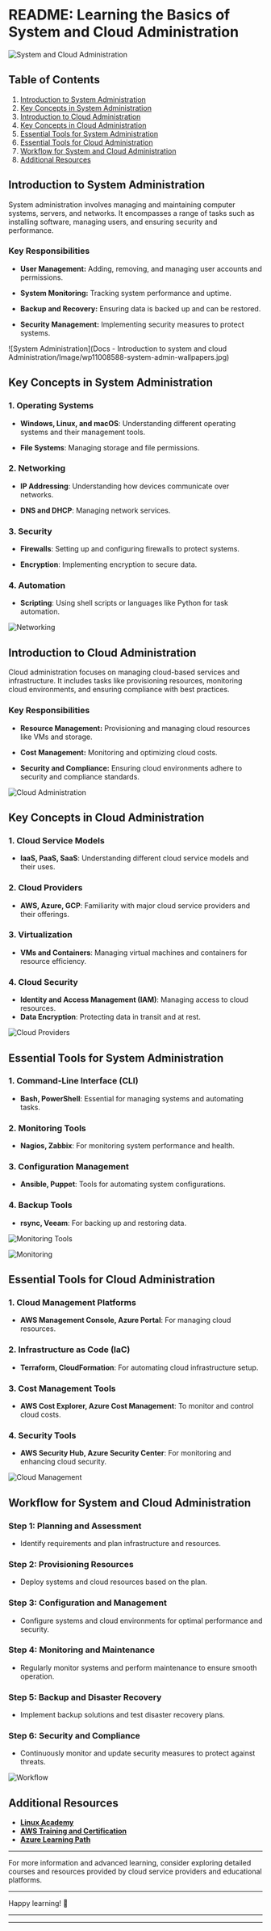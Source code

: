 # README: Learning the Basics of System and Cloud Administration

![System and Cloud Administration](https://github.com/Chibuike-edmund/PreciousEdmund-Cloud-SysAdmin-Journey/blob/main/Docs%20-%20Introduction%20to%20system%20and%20cloud%20Administration/Image/SystemAdmin.jpg)

## Table of Contents

1. [Introduction to System Administration](#introduction-to-system-administration)
2. [Key Concepts in System Administration](#key-concepts-in-system-administration)
3. [Introduction to Cloud Administration](#introduction-to-cloud-administration)
4. [Key Concepts in Cloud Administration](#key-concepts-in-cloud-administration)
5. [Essential Tools for System Administration](#essential-tools-for-system-administration)
6. [Essential Tools for Cloud Administration](#essential-tools-for-cloud-administration)
7. [Workflow for System and Cloud Administration](#workflow-for-system-and-cloud-administration)
8. [Additional Resources](#additional-resources)

## Introduction to System Administration

System administration involves managing and maintaining computer systems, servers, and networks. It encompasses a range of tasks such as installing software, managing users, and ensuring security and performance.

### Key Responsibilities

- **User Management:** Adding, removing, and managing user accounts and permissions.

- **System Monitoring:** Tracking system performance and uptime.

- **Backup and Recovery:** Ensuring data is backed up and can be restored.

- **Security Management:** Implementing security measures to protect systems.

![System Administration](Docs - Introduction to system and cloud Administration/Image/wp11008588-system-admin-wallpapers.jpg)

## Key Concepts in System Administration

### 1. Operating Systems

- **Windows, Linux, and macOS**: Understanding different operating systems and their management tools.

- **File Systems**: Managing storage and file permissions.

### 2. Networking

- **IP Addressing**: Understanding how devices communicate over networks.

- **DNS and DHCP**: Managing network services.

### 3. Security

- **Firewalls**: Setting up and configuring firewalls to protect systems.

- **Encryption**: Implementing encryption to secure data.

### 4. Automation

- **Scripting**: Using shell scripts or languages like Python for task automation.

![Networking](https://github.com/Chibuike-edmund/PreciousEdmund-Cloud-SysAdmin-Journey/blob/main/Docs%20-%20Introduction%20to%20system%20and%20cloud%20Administration/Image/Cloud%20Network.png)

## Introduction to Cloud Administration

Cloud administration focuses on managing cloud-based services and infrastructure. It includes tasks like provisioning resources, monitoring cloud environments, and ensuring compliance with best practices.

### Key Responsibilities

- **Resource Management:** Provisioning and managing cloud resources like VMs and storage.

- **Cost Management:** Monitoring and optimizing cloud costs.

- **Security and Compliance:** Ensuring cloud environments adhere to security and compliance standards.

![Cloud Administration](https://github.com/Chibuike-edmund/PreciousEdmund-Cloud-SysAdmin-Journey/blob/main/Docs%20-%20Introduction%20to%20system%20and%20cloud%20Administration/Image/Cloud%20Adminitration.jpg)

## Key Concepts in Cloud Administration

### 1. Cloud Service Models

- **IaaS, PaaS, SaaS**: Understanding different cloud service models and their uses.

### 2. Cloud Providers

- **AWS, Azure, GCP**: Familiarity with major cloud service providers and their offerings.

### 3. Virtualization

- **VMs and Containers**: Managing virtual machines and containers for resource efficiency.

### 4. Cloud Security

- **Identity and Access Management (IAM)**: Managing access to cloud resources.
- **Data Encryption**: Protecting data in transit and at rest.

![Cloud Providers](https://github.com/Chibuike-edmund/PreciousEdmund-Cloud-SysAdmin-Journey/blob/main/Docs%20-%20Introduction%20to%20system%20and%20cloud%20Administration/Image/Cloud%20Providers.jpg)

## Essential Tools for System Administration

### 1. Command-Line Interface (CLI)

- **Bash, PowerShell**: Essential for managing systems and automating tasks.

### 2. Monitoring Tools

- **Nagios, Zabbix**: For monitoring system performance and health.

### 3. Configuration Management

- **Ansible, Puppet**: Tools for automating system configurations.

### 4. Backup Tools

- **rsync, Veeam**: For backing up and restoring data.

![Monitoring Tools](https://github.com/Chibuike-edmund/PreciousEdmund-Cloud-SysAdmin-Journey/blob/main/Docs%20-%20Introduction%20to%20system%20and%20cloud%20Administration/Image/Monitoring.jpg)

![Monitoring](https://github.com/Chibuike-edmund/PreciousEdmund-Cloud-SysAdmin-Journey/blob/main/Docs%20-%20Introduction%20to%20system%20and%20cloud%20Administration/Image/sample-defender-dashboard-numbered.png)

## Essential Tools for Cloud Administration

### 1. Cloud Management Platforms

- **AWS Management Console, Azure Portal**: For managing cloud resources.

### 2. Infrastructure as Code (IaC)

- **Terraform, CloudFormation**: For automating cloud infrastructure setup.

### 3. Cost Management Tools

- **AWS Cost Explorer, Azure Cost Management**: To monitor and control cloud costs.

### 4. Security Tools

- **AWS Security Hub, Azure Security Center**: For monitoring and enhancing cloud security.

![Cloud Management](https://github.com/Chibuike-edmund/PreciousEdmund-Cloud-SysAdmin-Journey/blob/main/Docs%20-%20Introduction%20to%20system%20and%20cloud%20Administration/Image/Cloud%20Management.jpg)

## Workflow for System and Cloud Administration

### Step 1: Planning and Assessment

- Identify requirements and plan infrastructure and resources.

### Step 2: Provisioning Resources

- Deploy systems and cloud resources based on the plan.

### Step 3: Configuration and Management

- Configure systems and cloud environments for optimal performance and security.

### Step 4: Monitoring and Maintenance

- Regularly monitor systems and perform maintenance to ensure smooth operation.

### Step 5: Backup and Disaster Recovery

- Implement backup solutions and test disaster recovery plans.

### Step 6: Security and Compliance

- Continuously monitor and update security measures to protect against threats.

![Workflow](https://github.com/Chibuike-edmund/PreciousEdmund-Cloud-SysAdmin-Journey/blob/main/Docs%20-%20Introduction%20to%20system%20and%20cloud%20Administration/Image/M365AdminIsolation.png)

## Additional Resources

- **[Linux Academy](https://linuxacademy.com)**
- **[AWS Training and Certification](https://aws.amazon.com/training)**
- **[Azure Learning Path](https://docs.microsoft.com/en-us/learn/azure)**

---

For more information and advanced learning, consider exploring detailed courses and resources provided by cloud service providers and educational platforms.

---

Happy learning! 🎉

---


---

